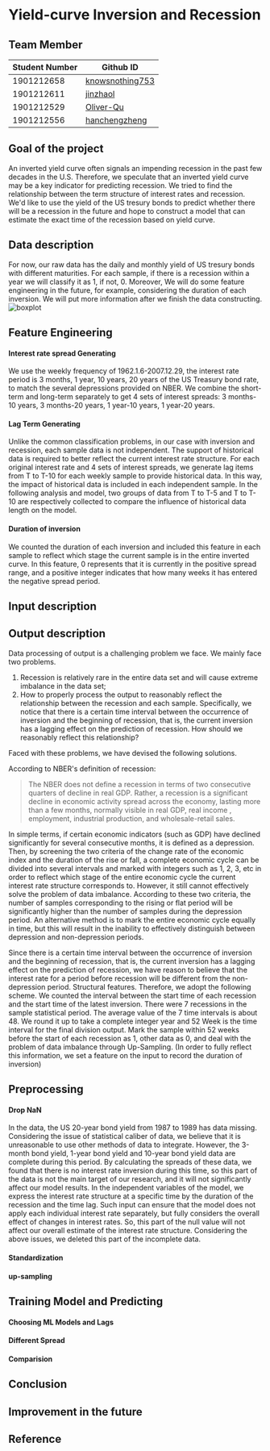 # Yield-curve Inversion and Recession
## Team Member
Student Number | Github ID
------------ | -------------
1901212658 | [knowsnothing753](https://github.com/knowsnothing753)
1901212611 | [jinzhaol](https://github.com/jinzhaol)
1901212529 | [Oliver-Qu](https://github.com/Oliver-Qu)
1901212556 | [hanchengzheng](https://github.com/hanchengzheng)
## Goal of the project
An inverted yield curve often signals an impending recession in the past few decades in the U.S. Therefore, we speculate that an inverted yield curve may be a key indicator for predicting recession. We tried to find the relationship between the term structure of interest rates and recession. We'd like to use the yield of the US tresury bonds to predict whether there will be a recession in the future and hope to construct a model that can estimate the exact time of the recession based on yield curve. 
## Data description
For now, our raw data has the daily and monthly yield of US tresury bonds with different maturities. For each sample, if there is a recession within a year we will classify it as 1, if not, 0. Moreover, We will do some feature engineering in the future, for example, considering the duration of each inversion. We will put more information after we finish the data constructing.
![boxplot](https://github.com/konwsnothing753/PHBS_MLF_2019/boxplot.png)
## Feature Engineering
#### Interest rate spread Generating
We use the weekly frequency of 1962.1.6-2007.12.29, the interest rate period is 3 months, 1 year, 10 years, 20 years of the US Treasury bond rate, to match the several depressions provided on NBER.
We combine the short-term and long-term separately to get 4 sets of interest spreads: 3 months-10 years, 3 months-20 years, 1 year-10 years, 1 year-20 years.
#### Lag Term Generating
Unlike the common classification problems, in our case with inversion and recession, each sample data is not independent. The support of historical data is required to better reflect the current interest rate structure.
For each original interest rate and 4 sets of interest spreads, we generate lag items from T to T-10 for each weekly sample to provide historical data. In this way, the impact of historical data is included in each independent sample. In the following analysis and model, two groups of data from T to T-5 and T to T-10 are respectively collected to compare the influence of historical data length on the model.
#### Duration of inversion
We counted the duration of each inversion and included this feature in each sample to reflect which stage the current sample is in the entire inverted curve. In this feature, 0 represents that it is currently in the positive spread range, and a positive integer indicates that how many weeks it has entered the negative spread period.
## Input description
## Output description
Data processing of output is a challenging problem we face. We mainly face two problems.
1. Recession is relatively rare in the entire data set and will cause extreme imbalance in the data set;
2. How to properly process the output to reasonably reflect the relationship between the recession and each sample. Specifically, we notice that there is a certain time interval between the occurrence of inversion and the beginning of recession, that is, the current inversion has a lagging effect on the prediction of recession. How should we reasonably reflect this relationship?

Faced with these problems, we have devised the following solutions.

According to NBER's definition of recession:
>The NBER does not define a recession in terms of two consecutive quarters of decline in real GDP. Rather, a recession is a significant decline in economic activity spread across the economy, lasting more than a few months, normally visible in real GDP, real income , employment, industrial production, and wholesale-retail sales.

In simple terms, if certain economic indicators (such as GDP) have declined significantly for several consecutive months, it is defined as a depression. Then, by screening the two criteria of the change rate of the economic index and the duration of the rise or fall, a complete economic cycle can be divided into several intervals and marked with integers such as 1, 2, 3, etc in order to reflect which stage of the entire economic cycle the current interest rate structure corresponds to. However, it still cannot effectively solve the problem of data imbalance. According to these two criteria, the number of samples corresponding to the rising or flat period will be significantly higher than the number of samples during the depression period. An alternative method is to mark the entire economic cycle equally in time, but this will result in the inability to effectively distinguish between depression and non-depression periods.

Since there is a certain time interval between the occurrence of inversion and the beginning of recession, that is, the current inversion has a lagging effect on the prediction of recession, we have reason to believe that the interest rate for a period before recession will be different from the non-depression period. Structural features. Therefore, we adopt the following scheme. We counted the interval between the start time of each recession and the start time of the latest inversion. There were 7 recessions in the sample statistical period. The average value of the 7 time intervals is about 48. We round it up to take a complete integer year and 52 Week is the time interval for the final division output. Mark the sample within 52 weeks before the start of each recession as 1, other data as 0, and deal with the problem of data imbalance through Up-Sampling. (In order to fully reflect this information, we set a feature on the input to record the duration of inversion)
## Preprocessing
#### Drop NaN
In the data, the US 20-year bond yield from 1987 to 1989 has data missing. Considering the issue of statistical caliber of data, we believe that it is unreasonable to use other methods of data to integrate. However, the 3-month bond yield, 1-year bond yield and 10-year bond yield data are complete during this period. By calculating the spreads of these data, we found that there is no interest rate inversion during this time, so this part of the data is not the main target of our research, and it will not significantly affect our model results. In the independent variables of the model, we express the interest rate structure at a specific time by the duration of the recession and the time lag. Such input can ensure that the model does not apply each individual interest rate separately, but fully considers the overall effect of changes in interest rates. So, this part of the null value will not affect our overall estimate of the interest rate structure. Considering the above issues, we deleted this part of the incomplete data.
#### Standardization
#### up-sampling 

## Training Model and Predicting
#### Choosing ML Models and Lags

#### Different Spread
#### Comparision


## Conclusion

## Improvement in the future

## Reference
